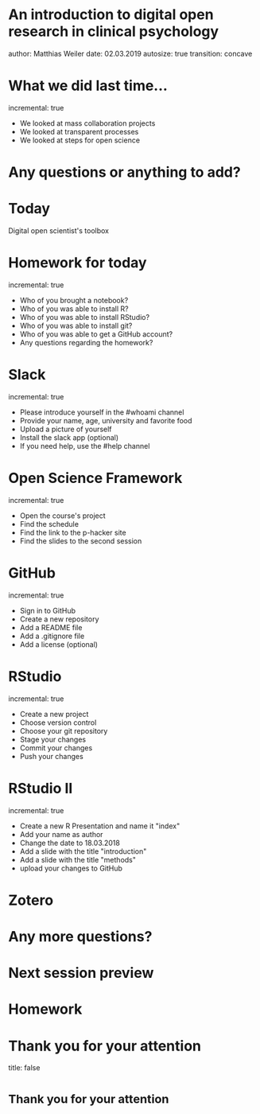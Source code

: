 An introduction to digital open research in clinical psychology
========================================================
author: Matthias Weiler
date: 02.03.2019
autosize: true
transition: concave

What we did last time...
========================================================
incremental: true
- We looked at mass collaboration projects
- We looked at transparent processes
- We looked at steps for open science


Any questions or anything to add?
========================================================


Today
========================================================
Digital open scientist's toolbox


Homework for today
========================================================
incremental: true
- Who of you brought a notebook?
- Who of you was able to install R?
- Who of you was able to install RStudio?
- Who of you was able to install git?
- Who of you was able to get a GitHub account?
- Any questions regarding the homework?


Slack
========================================================
incremental: true
- Please introduce yourself in the #whoami channel
- Provide your name, age, university and favorite food
- Upload a picture of yourself
- Install the slack app (optional)
- If you need help, use the #help channel


Open Science Framework
========================================================
incremental: true
- Open the course's project
- Find the schedule
- Find the link to the p-hacker site
- Find the slides to the second session


GitHub
========================================================
incremental: true
- Sign in to GitHub
- Create a new repository
- Add a README file
- Add a .gitignore file
- Add a license (optional)


RStudio
========================================================
incremental: true
- Create a new project
- Choose version control
- Choose your git repository
- Stage your changes
- Commit your changes
- Push your changes


RStudio II
========================================================
incremental: true
- Create a new R Presentation and name it "index"
- Add your name as author
- Change the date to 18.03.2018
- Add a slide with the title "introduction"
- Add a slide with the title "methods"
- upload your changes to GitHub


Zotero
========================================================


Any more questions?
========================================================


Next session preview
========================================================


Homework
========================================================


Thank you for your attention
========================================================
title: false
# <small>Thank you for your attention</small>

